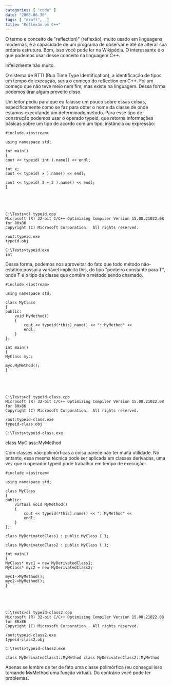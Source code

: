 ```yaml
---
categories: [ "code" ]
date: "2008-06-30"
tags: [ "draft",  ]
title: "Reflexão em C++"
---
```

O termo e conceito de "reflection)" (reflexão), muito usado em linguagens
modernas, é a capacidade de um programa de observar e até de alterar sua
própria estrutura. Bom, isso você pode ler na Wikipédia. O interessante
é o que podemos usar desse conceito na linguagem C++.

Infelizmente não muito.

O sistema de RTTI (Run Time Type Identification), a identificação de
tipos em tempo de execução, seria o começo do reflection em C++. Foi
um começo que não teve meio nem fim, mas existe na linguagem. Dessa
forma podemos tirar algum proveito disso.

Um leitor pediu para que eu falasse um pouco sobre essas coisas,
especificamente como se faz para obter o nome da classe de onde estamos
executando um determinado método. Para esse tipo de construção podemos
usar o operado typeid, que retorna informações básicas sobre um tipo
de acordo com um tipo, instância ou expressão:

    #include <iostream>
    
    using namespace std;
    
    int main()
    {
	cout << typeid( int ).name() << endl;
    
	int x;
	cout << typeid( x ).name() << endl;
    
	cout << typeid( 2 + 2 ).name() << endl;
    }
    
     
    

    
    C:\Tests>cl typeid.cpp
    Microsoft (R) 32-bit C/C++ Optimizing Compiler Version 15.00.21022.08
    for 80x86
    Copyright (C) Microsoft Corporation.  All rights reserved.
    
    /out:typeid.exe
    typeid.obj
    
    C:\Tests>typeid.exe
    int

Dessa forma, podemos nos aproveitar do fato que todo método
não-estático possui a variável implícita this, do tipo "ponteiro
constante para T", onde T é o tipo da classe que contém o método
sendo chamado.

    #include <iostream>
    
    using namespace std;
    
    class MyClass
    {
	public:
		void MyMethod()
		{
			cout << typeid(*this).name() << "::MyMethod" <<
			endl;
		}
    };
    
    int main()
    {
	MyClass myc;
    
	myc.MyMethod();
    }
    
     
    

    
    C:\Tests>cl typeid-class.cpp
    Microsoft (R) 32-bit C/C++ Optimizing Compiler Version 15.00.21022.08
    for 80x86
    Copyright (C) Microsoft Corporation.  All rights reserved.
    
    /out:typeid-class.exe
    typeid-class.obj
    
    C:\Tests>typeid-class.exe

class MyClass::MyMethod

Com classes não-polimórficas a coisa parece não ter muita utilidade. No
entanto, essa mesma técnica pode ser aplicada em classes derivadas,
uma vez que o operador typeid pode trabalhar em tempo de execução:

    #include <iostream>
    
    using namespace std;
    
    class MyClass
    {
	public:
		virtual void MyMethod()
		{
			cout << typeid(*this).name() << "::MyMethod" <<
			endl;
		}
    };
    
    class MyDerivatedClass1 : public MyClass { };
    
    class MyDerivatedClass2 : public MyClass { };
    
    int main()
    {
	MyClass* myc1 = new MyDerivatedClass1;
	MyClass* myc2 = new MyDerivatedClass2;
    
	myc1->MyMethod();
	myc2->MyMethod();
    }
    
     
    

    
    C:\Tests>cl typeid-class2.cpp
    Microsoft (R) 32-bit C/C++ Optimizing Compiler Version 15.00.21022.08
    for 80x86
    Copyright (C) Microsoft Corporation.  All rights reserved.
    
    /out:typeid-class2.exe
    typeid-class2.obj
    
    C:\Tests>typeid-class2.exe

    class MyDerivatedClass1::MyMethod class MyDerivatedClass2::MyMethod

Apenas se lembre de ter de fato uma classe polimórfica (eu consegui
isso tornando MyMethod uma função virtual). Do contrário você pode
ter problemas.
